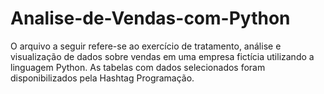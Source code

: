 # Analise-de-Vendas-com-Python
O arquivo a seguir refere-se ao exercício de tratamento, análise e visualização de dados sobre vendas  em uma empresa fictícia utilizando a linguagem Python.
As tabelas com dados selecionados foram disponibilizados pela Hashtag Programação.
